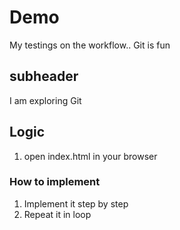 # Demo
My testings on the workflow..
Git is fun
## subheader
I am exploring Git
## Logic
1. open index.html in your browser
### How to implement
1. Implement it step by step
2. Repeat it in loop